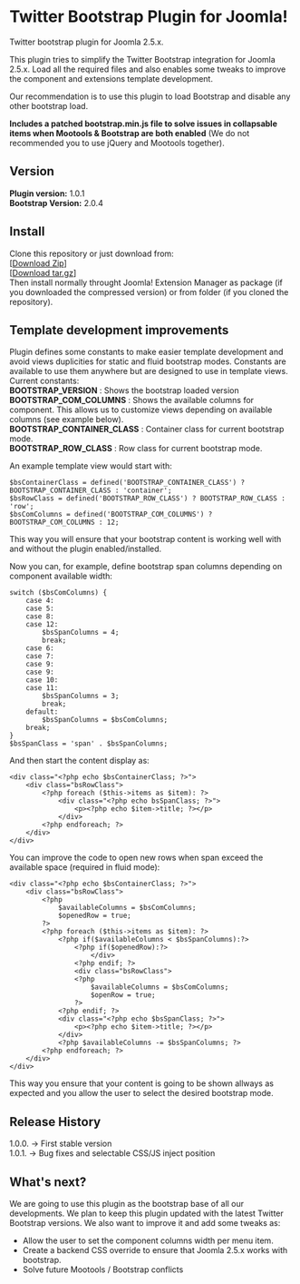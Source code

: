Twitter Bootstrap Plugin for Joomla!
===============

Twitter bootstrap plugin for Joomla 2.5.x.  

This plugin tries to simplify the Twitter Bootstrap integration for Joomla 2.5.x. Load all the required files and also enables some tweaks to improve the component and extensions template development.

Our recommendation is to use this plugin to load Bootstrap and disable any other bootstrap load.  

**Includes a patched bootstrap.min.js file to solve issues in collapsable items when Mootools & Bootstrap are both enabled** (We do not recommended you to use jQuery and Mootools together).

Version 
---------------
**Plugin version:** 1.0.1  
**Bootstrap Version:** 2.0.4  

Install
---------------
Clone this repository or just download from:  
[[Download Zip](https://github.com/digitaldisseny/plg_sys_twbootstrap/zipball/master)]  
[[Download tar.gz](https://github.com/digitaldisseny/plg_sys_twbootstrap/tarball/master)]  
Then install normally throught Joomla! Extension Manager as package (if you downloaded the compressed version) or from folder (if you cloned the repository).

Template development improvements
---------------
Plugin defines some constants to make easier template development and avoid views duplicities for static and fluid bootstrap modes. Constants are available to use them anywhere but are designed to use in template views.  
Current constants:  
**BOOTSTRAP_VERSION** : Shows the bootstrap loaded version  
**BOOTSTRAP_COM_COLUMNS** : Shows the available columns for component. This allows us to customize views depending on available columns (see example below).  
**BOOTSTRAP_CONTAINER_CLASS** : Container class for current bootstrap mode.  
**BOOTSTRAP_ROW_CLASS** : Row class for current bootstrap mode.  

An example template view would start with:  

    $bsContainerClass = defined('BOOTSTRAP_CONTAINER_CLASS') ? BOOTSTRAP_CONTAINER_CLASS : 'container';  
    $bsRowClass = defined('BOOTSTRAP_ROW_CLASS') ? BOOTSTRAP_ROW_CLASS : 'row';  
    $bsComColumns = defined('BOOTSTRAP_COM_COLUMNS') ? BOOTSTRAP_COM_COLUMNS : 12;
    
This way you will ensure that your bootstrap content is working well with and without the plugin enabled/installed.  

Now you can, for example, define bootstrap span columns depending on component available width:  

    switch ($bsComColumns) {
        case 4:
        case 5:
        case 8:
        case 12:
            $bsSpanColumns = 4;
            break;
        case 6:
        case 7:
        case 9:
        case 9:
        case 10:
        case 11:
            $bsSpanColumns = 3;
            break;
        default:
            $bsSpanColumns = $bsComColumns;
        break;
    }
    $bsSpanClass = 'span' . $bsSpanColumns; 

And then start the content display as:  

	<div class="<?php echo $bsContainerClass; ?>">
		<div class="bsRowClass">
			<?php foreach ($this->items as $item): ?>
				<div class="<?php echo bsSpanClass; ?>">
					<p><?php echo $item->title; ?></p>
				</div>
			<?php endforeach; ?>
		</div>
	</div>
	
You can improve the code to open new rows when span exceed the available space (required in fluid mode):

	<div class="<?php echo $bsContainerClass; ?>">
	    <div class="bsRowClass">
		    <?php
		        $availableColumns = $bsComColumns;
		        $openedRow = true;
		    ?>
			<?php foreach ($this->items as $item): ?>
			    <?php if($availableColumns < $bsSpanColumns):?>
			        <?php if($openedRow):?>
			            </div>
			        <?php endif; ?>
			        <div class="bsRowClass">
			        <?php
			            $availableColumns = $bsComColumns;
                        $openRow = true;
                    ?>
			    <?php endif; ?>
				<div class="<?php echo $bsSpanClass; ?>">
					<p><?php echo $item->title; ?></p>
				</div>
				<?php $availableColumns -= $bsSpanColumns; ?>
			<?php endforeach; ?>
		</div>
	</div>
	
This way you ensure that your content is going to be shown allways as expected and you allow the user to select the desired bootstrap mode.  

Release History
---------------
1.0.0. -> First stable version  
1.0.1. -> Bug fixes and selectable CSS/JS inject position  

What's next?
---------------
We are going to use this plugin as the bootstrap base of all our developments. We plan to keep this plugin updated with the latest Twitter Bootstrap versions. We also want to improve it and add some tweaks as:  
* Allow the user to set the component columns width per menu item. 
* Create a backend CSS override to ensure that Joomla 2.5.x works with bootstrap.
* Solve future Mootools / Bootstrap conflicts     